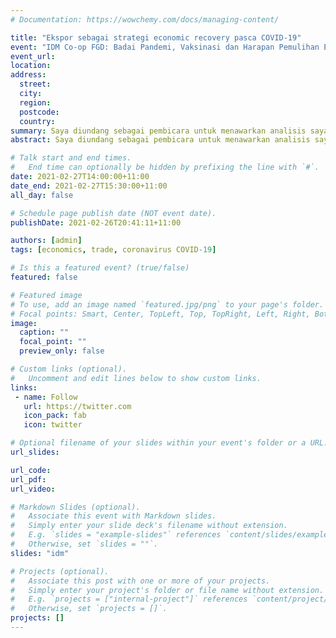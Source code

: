 ```yaml
---
# Documentation: https://wowchemy.com/docs/managing-content/

title: "Ekspor sebagai strategi economic recovery pasca COVID-19"
event: "IDM Co-op FGD: Badai Pandemi, Vaksinasi dan Harapan Pemulihan Ekonomi"
event_url:
location:
address:
  street:
  city:
  region:
  postcode:
  country:
summary: Saya diundang sebagai pembicara untuk menawarkan analisis saya mengenai _economic recovery_ dengan cara ekspor. Sepertinya cara ini sedkit bertentangan dengan strategi substitusi impor.
abstract: Saya diundang sebagai pembicara untuk menawarkan analisis saya mengenai _economic recovery_ dengan cara ekspor. Sepertinya cara ini sedkit bertentangan dengan strategi substitusi impor.

# Talk start and end times.
#   End time can optionally be hidden by prefixing the line with `#`.
date: 2021-02-27T14:00:00+11:00
date_end: 2021-02-27T15:30:00+11:00
all_day: false

# Schedule page publish date (NOT event date).
publishDate: 2021-02-26T20:41:11+11:00

authors: [admin]
tags: [economics, trade, coronavirus COVID-19]

# Is this a featured event? (true/false)
featured: false

# Featured image
# To use, add an image named `featured.jpg/png` to your page's folder. 
# Focal points: Smart, Center, TopLeft, Top, TopRight, Left, Right, BottomLeft, Bottom, BottomRight.
image:
  caption: ""
  focal_point: ""
  preview_only: false

# Custom links (optional).
#   Uncomment and edit lines below to show custom links.
links:
 - name: Follow
   url: https://twitter.com
   icon_pack: fab
   icon: twitter

# Optional filename of your slides within your event's folder or a URL.
url_slides: 

url_code:
url_pdf:
url_video:

# Markdown Slides (optional).
#   Associate this event with Markdown slides.
#   Simply enter your slide deck's filename without extension.
#   E.g. `slides = "example-slides"` references `content/slides/example-slides.md`.
#   Otherwise, set `slides = ""`.
slides: "idm"

# Projects (optional).
#   Associate this post with one or more of your projects.
#   Simply enter your project's folder or file name without extension.
#   E.g. `projects = ["internal-project"]` references `content/project/deep-learning/index.md`.
#   Otherwise, set `projects = []`.
projects: []
---
```

